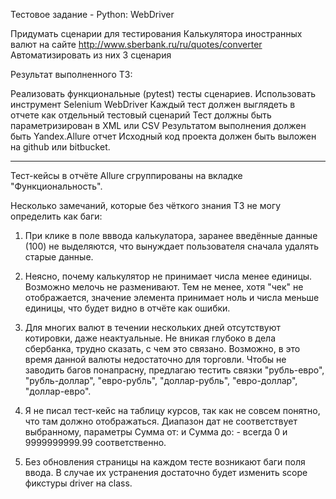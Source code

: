Тестовое задание - Python:
WebDriver

Придумать сценарии для тестирования Калькулятора иностранных валют на сайте http://www.sberbank.ru/ru/quotes/converter
Автоматизировать из них 3 сценария 

Результат выполненного ТЗ:

Реализовать функциональные (pytest) тесты сценариев.
Использовать инструмент Selenium WebDriver
Каждый тест должен выглядеть в отчете как отдельный тестовый сценарий
Тест должны быть параметризирован в XML или CSV
Результатом выполнения должен быть Yandex.Allure отчет
Исходный код проекта должен быть выложен на github или bitbucket.


_______________________________________________________________________


Тест-кейсы в отчёте Allure сгруппированы на вкладке "Функциональность".


Несколько замечаний, которые без чёткого знания ТЗ не могу определить как баги:

1. При клике в поле вввода калькулатора, заранее введённые данные (100) не выделяются, что вынуждает пользователя сначала удалять старые данные.

2. Неясно, почему калькулятор не принимает числа менее единицы. Возможно мелочь не разменивают. Тем не менее, хотя "чек" не отображается, значение элемента принимает ноль и числа меньше единицы, что будет видно в отчёте как ошибки.

3. Для многих валют в течении нескольких дней отсутствуют котировки, даже неактуальные. Не вникая глубоко в дела сбербанка, трудно сказать, с чем это связано. Возможно, в это время данной валюты недостаточно для торговли. Чтобы не заводить багов понапрасну, предлагаю тестить связки "рубль-евро", "рубль-доллар", "евро-рубль", "доллар-рубль", "евро-доллар", "доллар-евро".

4. Я не писал тест-кейс на таблицу курсов, так как не совсем понятно, что там должно отображаться. Диапазон дат не соответствует выбранному, параметры Сумма от: и Сумма до: - всегда 0 и 9999999999.99 соответственно. 

5. Без обновления страницы на каждом тесте возникают баги поля ввода. В случае их устранения достаточно будет изменить scope фикстуры driver на class.

